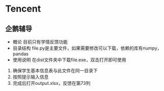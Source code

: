 # Tencent
## 企鹅辅导
* 概论
目前只有学情反馈功能
* 目录结构
file.py是主要文件，如果需要修改可以下载，依赖的库有numpy，pandas
* 使用说明
在dist文件夹中下载file.exe，双击打开即可使用
1. 确保学生基本信息表与此文件在同一目录下
2. 按照提示输入信息
3. 完成后打开output.xlsx，反馈在第73列
